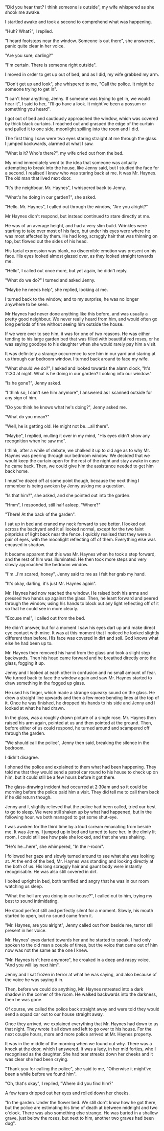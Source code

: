"Did you hear that? I think someone is outside", my wife whispered as she shook me awake.

I startled awake and took a second to comprehend what was happening. 

"Huh? What?", I replied.

"I heard footsteps near the window. Someone is out there", she answered, panic quite clear in her voice. 

"Are you sure, darling?"

"I'm certain. There is someone right outside".

I moved in order to get up out of bed, and as I did, my wife grabbed my arm.

"Don't get up and look", she whispered to me, "Call the police. It might be someone trying to get in".

"I can't hear anything, Jenny. If someone was trying to get in, we would hear it", I said to her, "I'll go have a look. It might’ve been a possum or something you heard".

I got out of bed and cautiously approached the window, which was covered by thick black curtains. I reached out and grasped the edge of the curtain and pulled it to one side, moonlight spilling into the room and I did. 

The first thing I saw were two eyes staring straight at me through the glass. I jumped backwards, alarmed at what I saw. 

"What is it? Who's there?", my wife cried out from the bed.

My mind immediately went to the idea that someone was actually attempting to break into the house, like Jenny said, but I studied the face for a second. I realised I knew who was staring back at me. It was Mr. Haynes. The old man that lived next door. 

"It's the neighbour. Mr. Haynes", I whispered back to Jenny. 

"What's he doing in our garden?", she asked. 

"Hello. Mr. Haynes", I called out through the window, "Are you alright?"

Mr Haynes didn't respond, but instead continued to stare directly at me. 

He was of an average height, and had a very slim build. Wrinkles were starting to take over most of his face, but under his eyes were where he was most affected by them. He had long, scraggly hair that was thinning on top, but flowed out the sides of his head. 

His facial expression was blank, no discernible emotion was present on his face. His eyes looked almost glazed over, as they looked straight towards me. 

"Hello", I called out once more, but yet again, he didn't reply. 

"What do we do?" I turned and asked Jenny.

"Maybe he needs help", she replied, looking at me.

I turned back to the window, and to my surprise, he was no longer anywhere to be seen. 

Mr Haynes had never done anything like this before, and was usually a pretty good neighbour. We never really heard from him, and would often go long periods of time without seeing him outside the house. 

If we were ever to see him, it was for one of two reasons. He was either tending to his large garden bed that was filled with beautiful red roses, or he was saying goodbye to his daughter when she would rarely pay him a visit. 

It was definitely a strange occurrence to see him in our yard and staring at us through our bedroom window. I turned back around to face my wife.

"What should we do?", I asked and looked towards the alarm clock, "It's 11:30 at night. What is he doing in our garden? Looking into our window."

"Is he gone?", Jenny asked. 

"I think so, I can't see him anymore", I answered as I scanned outside for any sign of him.

"Do you think he knows what he's doing?", Jenny asked me.

"What do you mean?"

"Well, he is getting old. He might not be….all there".

"Maybe", I replied, mulling it over in my mind, "His eyes didn't show any recognition when he saw me".

I think, after a while of debate, we chalked it up to old age as to why Mr. Haynes was peering through our bedroom window. We decided that we would keep the curtain open for the rest of the night and stay awake in case he came back. Then, we could give him the assistance needed to get him back home.

I must've dozed off at some point though, because the next thing I remember is being awoken by Jenny asking me a question.

"Is that him?", she asked, and she pointed out into the garden. 

"Hmm", I responded, still half asleep, "Where?"

"There! At the back of the garden".

I sat up in bed and craned my neck forward to see better. I looked out across the backyard and it all looked normal, except for the two faint pinpricks of light back near the fence. I quickly realised that they were a pair of eyes, with the moonlight reflecting off of them. Everything else was encased in shadow.

It became apparent that this was Mr. Haynes when he took a step forward, and the rest of him was illuminated. He then took more steps and very slowly approached the bedroom window. 

"I'm…I'm scared, honey", Jenny said to me as I felt her grab my hand. 

"It's okay, darling, it's just Mr. Haynes again".

Mr. Haynes had now reached the window. He raised both his arms and pressed two hands up against the glass. Then, he leant forward and peered through the window, using his hands to block out any light reflecting off of it so that he could see in more clearly. 

"Excuse me!", I called out from the bed. 

He didn't answer, but for a moment I saw his eyes dart up and make direct eye contact with mine. It was at this moment that I noticed he looked slightly different than before. His face was covered in dirt and soil. God knows what else he had been up to.

Mr. Haynes then removed his hand from the glass and took a slight step backwards. Then his head came forward and he breathed directly onto the glass, fogging it up. 

Jenny and I looked at each other in confusion and no small amount of fear. We turned back to face the window again and saw Mr. Haynes started to draw something in the fogged up glass. 

He used his finger, which made a strange squeaky sound on the glass. He drew a straight line upwards and then a few more bending lines at the top of it. Once he was finished, he dropped his hands to his side and Jenny and I looked at what he had drawn. 

In the glass, was a roughly drawn picture of a single rose. Mr. Haynes then raised his arm again, pointed at us and then pointed at the ground. Then, before either of us could respond, he turned around and scampered off through the garden. 

"We should call the police", Jenny then said, breaking the silence in the bedroom.

I didn't disagree. 

I phoned the police and explained to them what had been happening. They told me that they would send a patrol car round to his house to check up on him, but it could still be a few hours before it got there.

The glass-drawing incident had occurred at 2:30am and so it could be morning before the police paid him a visit. They did tell me to call them back if he did return though. 

Jenny and I, slightly relieved that the police had been called, tried our best to go to sleep. We were still shaken up by what had happened, but in the following hour, we both managed to get some shut-eye. 

I was awoken for the third time by a loud scream emanating from beside me. It was Jenny. I jumped up in bed and turned to face her. In the dimly lit room, I could still see how pale she looked, and that she was shaking.

"He's he…here", she whimpered, "In the r-room". 

I followed her gaze and slowly turned around to see what she was looking at. At the end of the bed, Mr. Haynes was standing and looking directly at the both of us. His long scraggly hair and gaunt body were instantly recognisable. He was also still covered in dirt.

I bolted upright in bed, both terrified and angry that he was in our room watching us sleep. 

"What the hell are you doing in our house?", I called out to him, trying my best to sound intimidating. 

He stood perfect still and perfectly silent for a moment. Slowly, his mouth started to open, but no sound came from it. 

"Mr. Haynes, are you alright", Jenny called out from beside me, terror still present in her voice. 

Mr. Haynes' eyes darted towards her and he started to speak. I had only spoken to the old man a couple of times, but the voice that came out of him now was not the same as the one I knew.

"Mr. Haynes isn't here anymore", he croaked in a deep and raspy voice, "And you will lay next him".

Jenny and I sat frozen in terror at what he was saying, and also because of the voice he was saying it in. 

Then, before we could do anything, Mr. Haynes retreated into a dark shadow in the corner of the room. He walked backwards into the darkness, then he was gone. 

Of course, we called the police back straight away and were told they would send a squad car out to our house straight away. 

Once they arrived, we explained everything that Mr. Haynes had down to us that night. They wrote it all down and left to go over to his house. For the next couple hours, more and more police arrived at Mr. Haynes property.

It was in the middle of the morning when we found out why. There was a knock at the door, which I answered. It was a lady, in her mid forties, who I recognised as the daughter. She had tear streaks down her cheeks and it was clear she had been crying. 

"Thank you for calling the police", she said to me, "Otherwise it might’ve been a while before we found him".

"Oh, that's okay", I replied, "Where did you find him?"

A few tears dripped out her eyes and rolled down her cheeks.

"In the garden. Under the flower bed. We still don't know how he got there, but the police are estimating his time of death at between midnight and two o'clock. There was also something else strange. He was buried in a shallow grave, just below the roses, but next to him, another two graves had been dug".